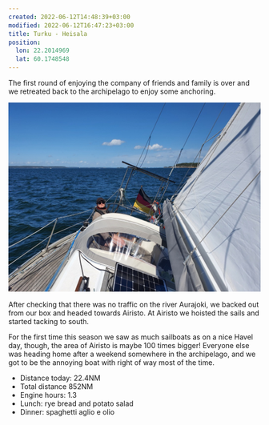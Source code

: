 ```yaml
---
created: 2022-06-12T14:48:39+03:00
modified: 2022-06-12T16:47:23+03:00
title: Turku - Heisala
position:
  lon: 22.2014969
  lat: 60.1748548
---
```


The first round of enjoying the company of friends and family is over and we retreated back to the archipelago to enjoy some anchoring. 

![Image](../2022/269dd3ee1a14d91084328cabf58f1659.jpg) 

After checking that there was no traffic on the river Aurajoki, we backed out from our box and  headed towards Airisto. At Airisto we hoisted the sails and started tacking to south.

For the first time this season we saw as much sailboats as on a nice Havel day, though, the area of Airisto is maybe 100 times bigger! Everyone else was heading home after a weekend somewhere in the archipelago, and we got to be the annoying boat with right of way most of the time.

* Distance today: 22.4NM
* Total distance 852NM
* Engine hours: 1.3
* Lunch: rye bread and potato salad
* Dinner: spaghetti aglio e olio
